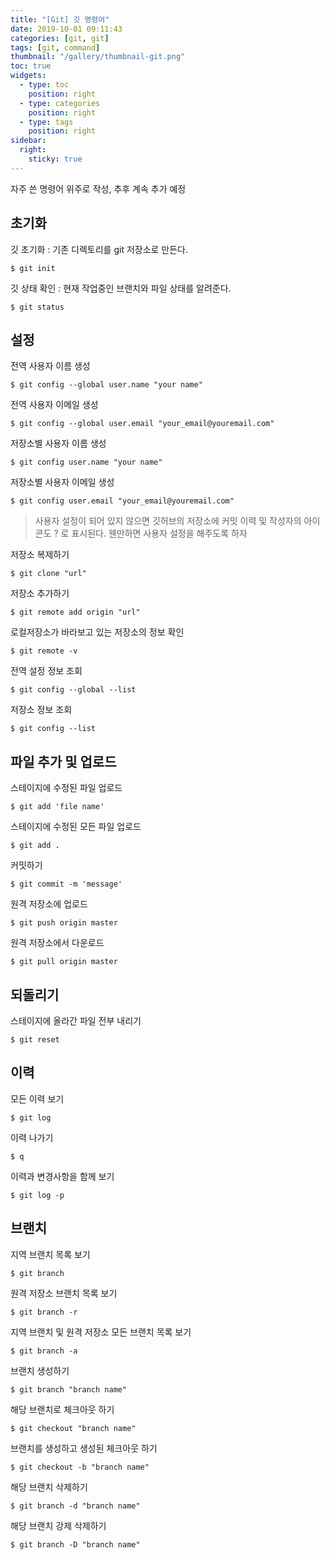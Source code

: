 ```yaml
---
title: "[Git] 깃 명령어"
date: 2019-10-01 09:11:43
categories: [git, git]
tags: [git, command]
thumbnail: "/gallery/thumbnail-git.png"
toc: true
widgets:
  - type: toc
    position: right
  - type: categories
    position: right
  - type: tags
    position: right
sidebar:
  right:
    sticky: true
---
```


자주 쓴 명령어 위주로 작성, 추후 계속 추가 예정

<!-- more -->

## 초기화

깃 초기화 : 기존 디렉토리를 git 저장소로 만든다.
```
$ git init
```

깃 상태 확인 : 현재 작업중인 브랜치와 파일 상태를 알려준다.
```
$ git status
```

## 설정

전역 사용자 이름 생성
```
$ git config --global user.name "your name"
```

전역 사용자 이메일 생성
```
$ git config --global user.email "your_email@youremail.com"
```

저장소별 사용자 이름 생성
```
$ git config user.name "your name"
```

저장소별 사용자 이메일 생성
```
$ git config user.email "your_email@youremail.com"
```

> 사용자 설정이 되어 있지 않으면 깃허브의 저장소에 커밋 이력 및 작성자의 아이콘도 ? 로 표시된다. 웬만하면 사용자 설정을 해주도록 하자

저장소 복제하기
```
$ git clone "url"
```

저장소 추가하기
```
$ git remote add origin "url"
```

로컬저장소가 바라보고 있는 저장소의 정보 확인
```
$ git remote -v
```

전역 설정 정보 조회
```
$ git config --global --list
```

저장소 정보 조회
```
$ git config --list
```

## 파일 추가 및 업로드

스테이지에 수정된 파일 업로드
```
$ git add 'file name'
```

스테이지에 수정된 모든 파일 업로드
```
$ git add .
```

커밋하기
```
$ git commit -m 'message'
```

원격 저장소에 업로드
```
$ git push origin master
```

원격 저장소에서 다운로드
```
$ git pull origin master
```

## 되돌리기

스테이지에 올라간 파일 전부 내리기
```
$ git reset
```

## 이력

모든 이력 보기
```
$ git log
```

이력 나가기
```
$ q
```

이력과 변경사항을 함께 보기
```
$ git log -p
```

## 브랜치

지역 브랜치 목록 보기
```
$ git branch
```

원격 저장소 브랜치 목록 보기
```
$ git branch -r
```

지역 브랜치 및 원격 저장소 모든 브랜치 목록 보기
```
$ git branch -a
```

브랜치 생성하기
```
$ git branch "branch name"
```

해당 브랜치로 체크아웃 하기
```
$ git checkout "branch name"
```

브랜치를 생성하고 생성된 체크아웃 하기
```
$ git checkout -b "branch name"
```

해당 브랜치 삭제하기
```
$ git branch -d "branch name"
```

해당 브랜치 강제 삭제하기
```
$ git branch -D "branch name"
```
